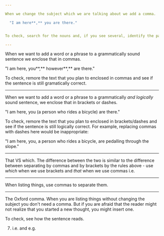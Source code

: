 ```yaml
---

When we change the subject which we are talking about we add a comma.

  "I am here**,** you are there."


To check, search for the nouns and, if you see several, identify the parts in which each of them is subject.

---
```


When we want to add a word or a phrase to a grammatically sound sentence we enclose that in commas.

  "I am here, you**,** however**,** are there."

To check, remore the text that you plan to enclosed in commas and see if the sentence is still gramatically correct.

---

When we want to add a word or a phrase to a grammatically *and logically* sound sentence, we enclose that in brackets or dashes.

  "I am here, you (a person who rides a bicycle) are there."

To check, remore the text that you plan to enclosed in brackets/dashes and see if the sentence is still logically correct. For example, replacing commas with dashes here would be inappropriate:

"I am here, you, a person who rides a bicycle, are pedalling through the slope."

---

That VS which. The difference between the two is similar to the difference between separating by commas and by brackets by the rules above - use *which* when we use brackets and *that* when we use commas i.e. 


---

When listing things, use commas to separate them.

---

The Oxford comma. When you are listing things without changing the subject you don't need a comma. But if you are afraid that the reader might not realize that you started a new thought, you might insert one.

To check, see how the sentence reads.


7. i.e. and e.g.
